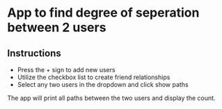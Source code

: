 # App to find degree of seperation between 2 users

## Instructions

- Press the + sign to add new users
- Utilize the checkbox list to create friend relationships
- Select any two users in the dropdown and click show paths

The app will print all paths between the two users and display the count.

